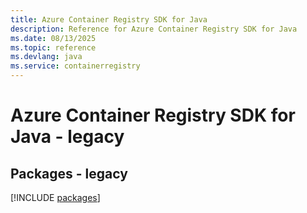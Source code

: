 ```yaml
---
title: Azure Container Registry SDK for Java
description: Reference for Azure Container Registry SDK for Java
ms.date: 08/13/2025
ms.topic: reference
ms.devlang: java
ms.service: containerregistry
---
```

# Azure Container Registry SDK for Java - legacy
## Packages - legacy
[!INCLUDE [packages](container-registry-index.md)]